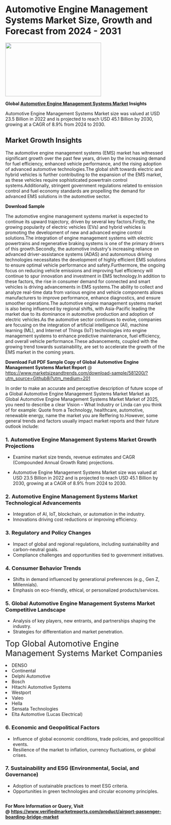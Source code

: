 <H1>Automotive Engine Management Systems Market Size, Growth and Forecast from 2024 - 2031</H1><img class="aligncenter size-medium wp-image-584254" src="https://thirdeyenews.in/wp-content/uploads/2024/09/Global-Market-Research-300x168.jpeg" alt="" width="300" height="168" /><p><strong>Global&nbsp;<a href="https://www.marketsizeandtrends.com/download-sample/581200/?utm_source=Github8j?utm_medium=201">Automotive Engine Management Systems Market</a> Insights</strong></p><p>Automotive Engine Management Systems Market size was valued at USD 23.5 Billion in 2022 and is projected to reach USD 45.1 Billion by 2030, growing at a CAGR of 8.9% from 2024 to 2030.</p><p><h2>Market Growth Insights</h2> <p>The automotive engine management systems (EMS) market has witnessed significant growth over the past few years, driven by the increasing demand for fuel efficiency, enhanced vehicle performance, and the rising adoption of advanced automotive technologies.The global shift towards electric and hybrid vehicles is further contributing to the expansion of the EMS market, as these vehicles require sophisticated powertrain control systems.Additionally, stringent government regulations related to emission control and fuel economy standards are propelling the demand for advanced EMS solutions in the automotive sector.</p> <p><strong>Download Sample</strong></p> <p>The automotive engine management systems market is expected to continue its upward trajectory, driven by several key factors.Firstly, the growing popularity of electric vehicles (EVs) and hybrid vehicles is promoting the development of new and advanced engine control solutions.The integration of engine management systems with electric powertrains and regenerative braking systems is one of the primary drivers of this growth.Secondly, the automotive industry's increasing reliance on advanced driver-assistance systems (ADAS) and autonomous driving technologies necessitates the development of highly efficient EMS solutions to ensure optimal vehicle performance and safety.Furthermore, the ongoing focus on reducing vehicle emissions and improving fuel efficiency will continue to spur innovation and investment in EMS technology.In addition to these factors, the rise in consumer demand for connected and smart vehicles is driving advancements in EMS systems.The ability to collect and analyze real-time data from various engine and vehicle components allows manufacturers to improve performance, enhance diagnostics, and ensure smoother operations.The automotive engine management systems market is also being influenced by regional shifts, with Asia-Pacific leading the market due to its dominance in automotive production and adoption of electric vehicles.As the automotive sector continues to evolve, companies are focusing on the integration of artificial intelligence (AI), machine learning (ML), and Internet of Things (IoT) technologies into engine management systems to enhance predictive maintenance, fuel efficiency, and overall vehicle performance.These advancements, coupled with the growing trend towards sustainability, are set to accelerate the growth of the EMS market in the coming years.<p><span class=""><strong>Download Full PDF Sample Copy of Global Automotive Engine Management Systems Market Report</strong> @ <a href="https://www.marketsizeandtrends.com/download-sample/581200/?utm_source=Github8j?utm_medium=201" target="_blank">https://www.marketsizeandtrends.com/download-sample/581200/?utm_source=Github8j?utm_medium=201</a></span></p><p>In order to make an accurate and perceptive description of future scope of a Global&nbsp;Automotive Engine Management Systems Market Market as Global&nbsp;Automotive Engine Management Systems Market Market of 2025, you need to describe a clear Vision &ndash; What Industry or Linda can you think of for example: Quote from a Technology, healthcare, automotive, renewable energy, name the market you are Reffering to.However, some general trends and factors usually impact market reports and their future outlook include:</p><h3>1.&nbsp;<strong>Automotive Engine Management Systems Market Growth Projections</strong></h3><ul><li>Examine market size trends, revenue estimates and CAGR (Compounded Annual Growth Rate) projections.</li><li><p>Automotive Engine Management Systems Market size was valued at USD 23.5 Billion in 2022 and is projected to reach USD 45.1 Billion by 2030, growing at a CAGR of 8.9% from 2024 to 2030.</p></li></ul><h3>2.&nbsp;<strong>Automotive Engine Management Systems Market Technological Advancements</strong></h3><ul><li>Integration of AI, IoT, blockchain, or automation in the industry.</li><li>Innovations driving cost reductions or improving efficiency.</li></ul><h3>3.&nbsp;<strong>Regulatory and Policy Changes</strong></h3><ul><li>Impact of global and regional regulations, including sustainability and carbon-neutral goals.</li><li>Compliance challenges and opportunities tied to government initiatives.</li></ul><h3>4.&nbsp;<strong>Consumer Behavior Trends</strong></h3><ul><li>Shifts in demand influenced by generational preferences (e.g., Gen Z, Millennials).</li><li>Emphasis on eco-friendly, ethical, or personalized products/services.</li></ul><h3>5.&nbsp;<strong>Global Automotive Engine Management Systems Market Competitive Landscape</strong></h3><ul><li>Analysis of key players, new entrants, and partnerships shaping the industry.</li><li>Strategies for differentiation and market penetration.</li></ul><p data-pm-slice="1 1 []"><span style="color: inherit; font-family: inherit; font-size: 25px;">Top Global Automotive Engine Management Systems Market Companies</span></p><div class="" data-test-id=""><p><li>DENSO</li><li> Continental</li><li> Delphi Automotive</li><li> Bosch</li><li> Hitachi Automotive Systems</li><li> Westport</li><li> Valeo</li><li> Hella</li><li> Sensata Technologies</li><li> Elta Automotive (Lucas Electrical)</li></p></div><h3>6.&nbsp;<strong>Economic and Geopolitical Factors</strong></h3><ul><li>Influence of global economic conditions, trade policies, and geopolitical events.</li><li>Resilience of the market to inflation, currency fluctuations, or global crises.</li></ul><h3>7.&nbsp;<strong>Sustainability and ESG (Environmental, Social, and Governance)</strong></h3><ul><li>Adoption of sustainable practices to meet ESG criteria.</li><li>Opportunities in green technologies and circular economy principles.</li></ul><h2><strong style="font-size: 14px;">For More Information or Query, Visit @&nbsp;</strong><a style="background-color: #ffffff; font-size: 14px;" href="https://www.marketsizeandtrends.com/report/automotive-engine-management-systems-market/" target="_blank">https://www.verifiedmarketreports.com/product/airport-passenger-boarding-bridge-market</a></h2>